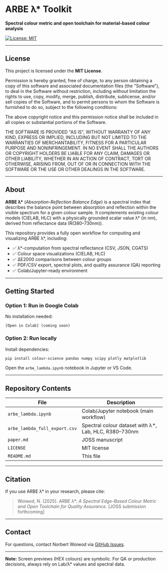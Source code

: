 # ARBE λ* Toolkit

**Spectral colour metric and open toolchain for material-based colour analysis**

[![License: MIT](https://img.shields.io/badge/License-MIT-yellow.svg)](https://opensource.org/licenses/MIT)

---

## License

This project is licensed under the **MIT License**.

Permission is hereby granted, free of charge, to any person obtaining a copy
of this software and associated documentation files (the "Software"), to deal
in the Software without restriction, including without limitation the rights
to use, copy, modify, merge, publish, distribute, sublicense, and/or sell
copies of the Software, and to permit persons to whom the Software is
furnished to do so, subject to the following conditions:

The above copyright notice and this permission notice shall be included in all
copies or substantial portions of the Software.

THE SOFTWARE IS PROVIDED "AS IS", WITHOUT WARRANTY OF ANY KIND, EXPRESS OR
IMPLIED, INCLUDING BUT NOT LIMITED TO THE WARRANTIES OF MERCHANTABILITY,
FITNESS FOR A PARTICULAR PURPOSE AND NONINFRINGEMENT. IN NO EVENT SHALL THE
AUTHORS OR COPYRIGHT HOLDERS BE LIABLE FOR ANY CLAIM, DAMAGES OR OTHER
LIABILITY, WHETHER IN AN ACTION OF CONTRACT, TORT OR OTHERWISE, ARISING FROM,
OUT OF OR IN CONNECTION WITH THE SOFTWARE OR THE USE OR OTHER DEALINGS IN THE
SOFTWARE.

---

## About

**ARBE λ\*** (*Absorption-Reflection Balance Edge*) is a spectral index that describes the balance point between absorption and reflection within the visible spectrum for a given colour sample. It complements existing colour models (CIELAB, HLC) with a physically grounded scalar value λ\* (in nm), derived from reflectance data (R(380–730nm)).

This repository provides a fully open workflow for computing and visualizing ARBE λ\*, including:

- ✅ λ\*-computation from spectral reflectance (CSV, JSON, CGATS)
- ✅ Colour space visualizations (CIELAB, HLC)
- ✅ ΔE2000 comparisons between colour groups
- ✅ PDF/CSV export, spectral plots, and quality assurance (QA) reporting
- ✅ Colab/Jupyter-ready environment

---

## Getting Started

### Option 1: Run in Google Colab

No installation needed:

```text
[Open in Colab] (coming soon)
```

### Option 2: Run locally

Install dependencies:

```bash
pip install colour-science pandas numpy scipy plotly matplotlib
```

Open the `arbe_lambda.ipynb` notebook in Jupyter or VS Code.

---

## Repository Contents

| File                          | Description                             |
|------------------------------|-----------------------------------------|
| `arbe_lambda.ipynb`          | Colab/Jupyter notebook (main workflow)  |
| `arbe_lambda_full_export.csv`| Spectral colour dataset with λ\*, Lab, HLC, R380–730nm |
| `paper.md`                   | JOSS manuscript                         |
| `LICENSE`                    | MIT license                             |
| `README.md`                  | This file                               |

---

## Citation

If you use ARBE λ\* in your research, please cite:

> Woiwod, N. (2025). *ARBE λ\*: A Spectral Edge-Based Colour Metric and Open Toolchain for Quality Assurance.* [JOSS submission forthcoming]

---

## Contact

For questions, contact Norbert Woiwod via [GitHub Issues](https://github.com/HelabHLC/arbe-lambda/issues).

---

**Note:** Screen previews (HEX colours) are symbolic. For QA or production decisions, always rely on Lab/λ\* values and spectral data.
